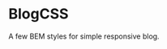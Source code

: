# BlogCSS

A few BEM styles for simple responsive blog.

<!-- TODO: add AGPL3.0 logo -->
<!-- TODO: how to build? -->
